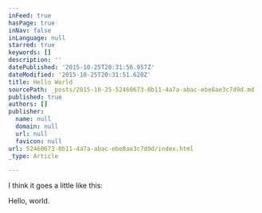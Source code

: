 ```yaml
---
inFeed: true
hasPage: true
inNav: false
inLanguage: null
starred: true
keywords: []
description: ''
datePublished: '2015-10-25T20:31:56.957Z'
dateModified: '2015-10-25T20:31:51.620Z'
title: Hello World
sourcePath: _posts/2015-10-25-52460673-0b11-4a7a-abac-ebe8ae3c7d9d.md
published: true
authors: []
publisher:
  name: null
  domain: null
  url: null
  favicon: null
url: 52460673-0b11-4a7a-abac-ebe8ae3c7d9d/index.html
_type: Article

---
```

I think it goes a little like this:

Hello, world.